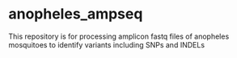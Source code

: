 # anopheles_ampseq
This repository is for processing amplicon fastq files of anopheles mosquitoes to identify variants including SNPs and INDELs
